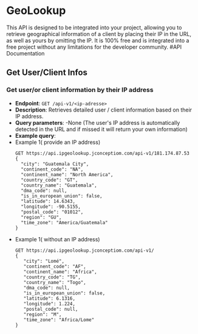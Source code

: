 # GeoLookup
This API is designed to be integrated into your project, allowing you to retrieve geographical information of a client by placing their IP in the URL, as well as yours by omitting the IP. It is 100% free and is integrated into a free project without any limitations for the developer community.
#API Documentation

## Get User/Client Infos

### Get user/or client information by their IP address

- **Endpoint**: `GET /api-v1/<ip-adresse>`
- **Description**: Retrieves detailed user / client information based on their IP address.
- **Query parameters**:
  -None (The user's IP address is automatically detected in the URL and if missed it will return your own information)
- **Example query**:
- Example 1( provide an IP address)
  ```http
  GET https://api.ipgeolookup.jconceptiom.com/api-v1/181.174.87.53
  {
    "city": "Guatemala City",
    "continent_code": "NA",
    "continent_name": "North America",
    "country_code": "GT",
    "country_name": "Guatemala",
    "dma_code": null,
    "is_in_european_union": false,
    "latitude": 14.6343,
    "longitude": -90.5155,
    "postal_code": "01012",
    "region": "GU",
    "time_zone": "America/Guatemala"
  }
- Example 1( without an IP address)
   ```http
  GET https://api.ipgeolookup.jconceptiom.com/api-v1/
   {
      "city": "Lomé",
      "continent_code": "AF",
      "continent_name": "Africa",
      "country_code": "TG",
      "country_name": "Togo",
      "dma_code": null,
      "is_in_european_union": false,
      "latitude": 6.1316,
      "longitude": 1.224,
      "postal_code": null,
      "region": "M",
      "time_zone": "Africa/Lome"
   }
